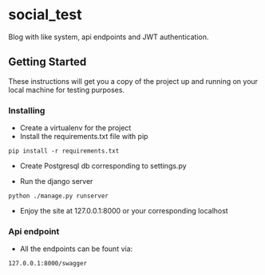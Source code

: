 # social_test

Blog with like system, api endpoints and JWT authentication.

## Getting Started

These instructions will get you a copy of the project up and running on your local machine for testing purposes.

### Installing


* Create a virtualenv for the project
* Install the requirements.txt file with pip


```
pip install -r requirements.txt
```
* Create Postgresql db corresponding to settings.py

* Run the django server

```
python ./manage.py runserver
```

* Enjoy the site at 127.0.0.1:8000 or your corresponding localhost

### Api endpoint
* All the endpoints can be fount via:
```
127.0.0.1:8000/swagger
```

